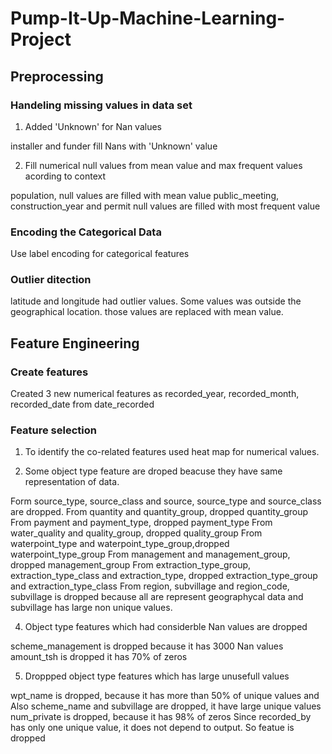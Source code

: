 # Pump-It-Up-Machine-Learning-Project

## Preprocessing

### Handeling missing values in data set

1. Added 'Unknown' for Nan values

installer and funder fill Nans with 'Unknown' value

2. Fill numerical null values from mean value and max frequent values acording to context

population,  null values are filled with mean value
public_meeting, construction_year and permit null values are filled with most frequent value

### Encoding the Categorical Data

Use label encoding for categorical features
 
### Outlier ditection

latitude and longitude had outlier values. Some values was outside the geographical location. those values are replaced with mean value.

## Feature Engineering

### Create features

Created 3 new numerical features as recorded_year, recorded_month, recorded_date from date_recorded

### Feature selection

1. To identify the co-related features used heat map for numerical values.

2. Some object type feature are droped beacuse they have same representation of data.

Form source_type, source_class and source, source_type and source_class are dropped.
From quantity and quantity_group, dropped quantity_group
From payment and payment_type, dropped payment_type
From water_quality and quality_group, dropped quality_group
From waterpoint_type and waterpoint_type_group,dropped waterpoint_type_group
From management and management_group, dropped management_group
From extraction_type_group, extraction_type_class and extraction_type, dropped extraction_type_group and extraction_type_class
From region, subvillage and region_code, subvillage is dropped because all are represent geographycal data and subvillage has large non unique values.


4. Object type features which had considerble Nan values are dropped

scheme_management is dropped because it has 3000 Nan values
amount_tsh is dropped it has 70% of zeros

5. Droppped object type features which has large unusefull values

wpt_name is dropped, because it has more than 50% of unique values  and 
Also scheme_name and subvillage are dropped, it have large unique values
num_private is dropped, because it has 98% of zeros
Since recorded_by has only one unique value, it does not depend to output. So featue is dropped
